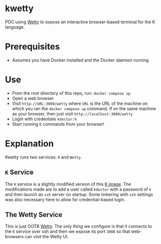 # kwetty

POC using [Wetty](https://github.com/butlerx/wetty) to expose an interactive browser-based terminal for the K language.

# Prerequisites

 - Assumes you have Docker installed and the Docker daemon running

# Use

 - From the root directory of this repo, run: ``docker compose up``
- Open a web browser
 - Visit ``http://URL:3000/wetty`` where ``URL`` is the URL of the machine on which you ran the ``docker compose up`` command. If on the same machine as your browser, then just visit ``http://localhost:3000/wetty``
 - Login with credentials ``kdoctor:k``
 - Start running ``K`` commands from your browser!

# Explanation

Kwetty runs two services: ``K`` and ``Wetty``.

## ``K`` Service

The ``K`` service is a slightly modified version of this [K image](https://hub.docker.com/layers/kframework-k/runtimeverificationinc/kframework-k/ubuntu-focal-release/images/sha256-04d22aa70157e928bf18a58ca5facd387b03ff193489894e7e5acef4c17cb64e?context=explore). The modifications made are to add a user called ``kdoctor`` with a password of ``k`` and then launch an ``ssh`` server on startup. Some tinkering with ``ssh`` settings was also necessary here to allow for credential-based login.

## The Wetty Service

This is just OOTB [Wetty](https://github.com/butlerx/wetty). The only thing we configure is that it connects to the ``K`` service over ssh and then we expose its port ``3000`` so that web-browsers can visit the Wetty UI.

